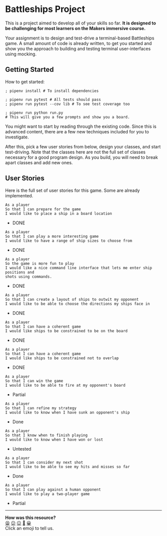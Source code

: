# Battleships Project

This is a project aimed to develop all of your skills so far. **It is designed
to be challenging for most learners on the Makers immersive course.**

Your assignment is to design and test-drive a terminal-based Battleships game. A
small amount of code is already written, to get you started and show you the
approach to building and testing terminal user-interfaces using mocking.

## Getting Started

How to get started:

```shell
; pipenv install # To install dependencies

; pipenv run pytest # All tests should pass
; pipenv run pytest --cov lib # To see test coverage too

; pipenv run python run.py
# This will give you a few prompts and show you a board.
```

You might want to start by reading through the existing code. Since this is
advanced content, there are a few new techniques included for you to
investigate.

After this, pick a few user stories from below, design your classes, and start
test-driving. Note that the classes here are not the full set of classes
necessary for a good program design. As you build, you will need to break apart
classes and add new ones.

## User Stories

Here is the full set of user stories for this game. Some are already
implemented.

```
As a player
So that I can prepare for the game
I would like to place a ship in a board location
```

* DONE

```
As a player
So that I can play a more interesting game
I would like to have a range of ship sizes to choose from
```

* DONE

```
As a player
So the game is more fun to play
I would like a nice command line interface that lets me enter ship positions and
shots using commands.
```

* DONE

```
As a player
So that I can create a layout of ships to outwit my opponent
I would like to be able to choose the directions my ships face in
```

* DONE

```
As a player
So that I can have a coherent game
I would like ships to be constrained to be on the board
```

* DONE

```
As a player
So that I can have a coherent game
I would like ships to be constrained not to overlap
```

* DONE

```
As a player
So that I can win the game
I would like to be able to fire at my opponent's board
```

* Partial

```
As a player
So that I can refine my strategy
I would like to know when I have sunk an opponent's ship
```

* Done

```
As a player
So that I know when to finish playing
I would like to know when I have won or lost
```

* Untested

```
As a player
So that I can consider my next shot
I would like to be able to see my hits and misses so far
```

* Done

```
As a player
So that I can play against a human opponent
I would like to play a two-player game
```

* Partial


<!-- BEGIN GENERATED SECTION DO NOT EDIT -->

---

**How was this resource?**  
[😫](https://airtable.com/shrUJ3t7KLMqVRFKR?prefill_Repository=makersacademy%2Fgolden-square-in-python&prefill_File=codebases%2Fbattleships%2FREADME.md&prefill_Sentiment=😫) [😕](https://airtable.com/shrUJ3t7KLMqVRFKR?prefill_Repository=makersacademy%2Fgolden-square-in-python&prefill_File=codebases%2Fbattleships%2FREADME.md&prefill_Sentiment=😕) [😐](https://airtable.com/shrUJ3t7KLMqVRFKR?prefill_Repository=makersacademy%2Fgolden-square-in-python&prefill_File=codebases%2Fbattleships%2FREADME.md&prefill_Sentiment=😐) [🙂](https://airtable.com/shrUJ3t7KLMqVRFKR?prefill_Repository=makersacademy%2Fgolden-square-in-python&prefill_File=codebases%2Fbattleships%2FREADME.md&prefill_Sentiment=🙂) [😀](https://airtable.com/shrUJ3t7KLMqVRFKR?prefill_Repository=makersacademy%2Fgolden-square-in-python&prefill_File=codebases%2Fbattleships%2FREADME.md&prefill_Sentiment=😀)  
Click an emoji to tell us.

<!-- END GENERATED SECTION DO NOT EDIT -->
